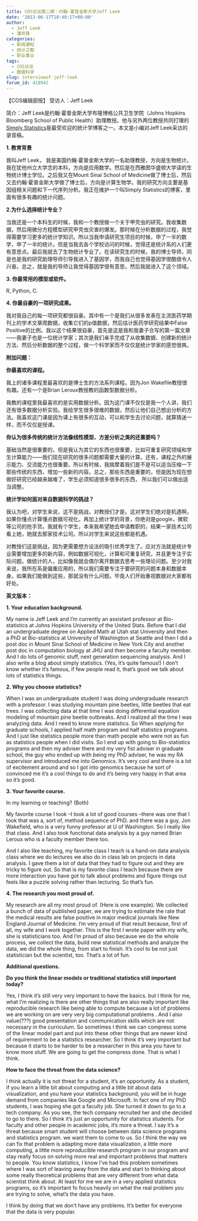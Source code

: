 ```yaml
---
title: COS访谈第二期：约翰·霍普金斯大学Jeff Leek
date: '2013-06-17T18:40:17+00:00'
author:
  - Jeff Leek
  - 潘岚锋
categories:
  - 新闻通知
  - 统计之都
  - 职业事业
tags:
  - COS访谈
  - 数据科学
slug: interviewof-jeff-leek
forum_id: 418942
---
```


【COS编辑部按】 受访人：Jeff Leek

简介：Jeff Leek是约翰·霍普金斯大学布隆博格公共卫生学院（Johns Hopkins Bloomberg School of Public Health）助理教授。他与另外两位教授共同打理的[Simply Statistics](http://simplystatistics.org/)是最受欢迎的统计学博客之一。本文是小编对Jeff Leek采访的录音稿。

**1. 教育背景**

我叫Jeff Leek， 我是美国约翰·霍普金斯大学的一名助理教授，方向是生物统计。我在犹他州立大学念的本科，方向是应用数学。然后是在西雅图华盛顿大学读的生物统计博士学位。之后我又在Mount Sinai School of Medicine做了博士后，然后又去约翰·霍普金斯大学做了博士后，方向是计算生物学。我的研究方向主要是基因组相关问题和下一代序列分析。我正在维护一个叫Simply Statistics的博客，里面有很多有趣的统计问题。

**2.为什么选择统计专业？** 
  
当我还是一个本科生的时候，我和一个教授做一个关于甲壳虫的研究。我收集数据，然后用微分方程模型研究甲壳虫灾害的爆发。那时候在分析数据的过程，我觉得需要学习更多的统计学知识。所以当我申请研究生项目的时候，申了一半的数学，申了一半的统计。但是当我去各个学校访问的时候，觉得还是统计系的人们更有意思点。最后我就去了生物统计专业了。在读研究生的时候，我的博士导师，同是也是我的研究助理导师引导我进入了基因学，而我自己也觉得基因学很酷很令人兴奋。总之，就是我的导师让我觉得基因学很有意思，然后我就进入了这个领域。

<!--more-->

**3. 你最常用的模型或软件。** 
  
R, Python, C.

**4. 你最自豪的一项研究成果。**
  
我对我自己的每一项研究都很自豪。其中有一个是我们从很多发表在主流医药学期刊上的学术文章爬数据，收集它们的p值数据，然后估计医药学研究结果中False Positive的比例。我以这个结果很自豪，首先是这是我和我妻子合写的第一篇文章——我妻子也是一位统计学家；其次是我们亲手完成了从收集数据、创建新的统计方法、然后分析数据的整个过程，做一个科学家而不仅仅是统计学家的感觉很爽。

**附加问题：**

**你最喜欢的课程。**
  
我上的诸多课程里最喜欢的是博士生的方法系列课程。因为Jon Wakefile教授很有趣。还有一个是Brian Leroux教授教的函数型数据分析。

我教的课程里我最喜欢的是实用数据分析。因为这门课不仅仅是我一个人讲，我们还有很多数据分析实验。我给学生很多很难的数据，然后让他们自己想出分析的方法。我喜欢这门课是因为课上有很多的互动，可以和学生去讨论问题，就算猜迷一样，而不仅仅是授课。

**你认为很多传统的统计方法像线性模型、方差分析之类的还重要吗？**

基础当然是很重要的，但是我认为其它的东西也很重要，比如可重复研究领域和学生计算能力——我们现在研究的很多问题都需要大量的计算。还有，课程之外的展示能力、交流能力也很重要。所以有时候，我揣摩着我们是不是可以适当压缩一下那些传统的东西，增加一些新的内容。总之，那些东西是重要的，但是因为现在想做好研究已经越来越难了，学生必须知道很多很多的东西， 所以我们可以做出适当调整。

**统计学如何面对来自数据科学的挑战？**

我认为吧，对学生来说，这不是挑战，对教授们才是。这对学生们绝对是机遇啊，如果你懂点计算懂点数据可视化，再加上统计学的背景，你绝对是google，微软等公司的抢手货。我就有个学生，本来我希望她去申请教职的，结果一家技术公司看上她，她就去那家技术公司。所以对学生来说这些都是机遇。
  
对教授们这是挑战，因为更需要想方设法的吸引优秀学生了。应对方法就是统计专业需要增加更多的新内容，例如数据可视化，计算和可重复研究，并且更专注于实际问题。做统计的人，比如像我就会偶尔离开数据去思考一些理论问题。至少对我来说，我所在系是偏重应用的，所以我们需要专注于要研究的问题本身和数据本身。如果我们能做到这些，那就没有什么问题。毕竟人们开始重视数据对大家都有好处。

**英文版本：**

**1. Your education background.**
  
My name is Jeff Leek and I’m currently an assistant professor at Bio-statistics at Johns Hopkins University of the United Stats. Before that I did an undergraduate degree on Applied Math at Utah stat University and then a PhD at Bio-statistics at University of Washington at Seattle and then I did a post doc in Mount Sinai School of Medicine in New York City and another post doc in computation biology at JHU and then become a faculty member. And I do lots of genomic stuff, next generation sequencing analysis. And I also write a blog about simply statistics. (Yes, it’s quite famous!) I don’t know whether it’s famous, if few people read it, that’s good we talk about lots of statistics things.

**2. Why you choose statistics?**
  
When I was an undergraduate student I was doing undergraduate research with a professor. I was studying mountain pine beetles, little beetles that eat trees. I was collecting data at that time I was doing differential equation modeling of mountain pine beetle outbreaks. And I realized all the time I was analyzing data. And I need to know more statistics. So When applying for graduate schools, I applied half math program and half statistics programs. And I just like statistics people more than math people who were not as fun as statistics people when I did visits. So I end up with going to Bio-statistics programs and then my adviser there and my very fist adviser in graduate school, the guy who ended up with being my PhD adviser, he was my RA supervisor and introduced me into Genomics. It’s very cool and there is a lot of excitement around and so I got into genomics because he sort of convinced me it’s a cool things to do and it’s being very happy in that area so it’s good.

**3. Your favorite course.**
  
In my learning or teaching? (Both)
  
My favorite course I took –I took a lot of good courses –there was one that I took that was a, sort of, method sequence of PhD. and there was a guy, Jon Wakefield, who is a very funny professor at U of Washington. So I really like that class. And I also took functional data analysis by a guy named Brian Leroux who is a faculty member there too.
  
And I also like teaching, my favorite class I teach is a hand-on data analysis class where we do lectures we also do in class lab on projects in data analysis. I gave them a lot of data that they had to figure out and they are tricky to figure out. So that is my favorite class I teach because there are more interaction you have got to talk about problems and figure things out feels like a puzzle solving rather than lecturing. So that’s fun.

**4. The research you most proud of.**

My research are all my most proud of. (Here is one example). We collected a bunch of data of published paper, we are trying to estimate the rate that the medical results are false positive in major medical journals like New England Journal of Medicine. I’m very proud of that result because, first of all, my wife and I work together. This is the first I wrote paper with my wife, she is statisticians too. And I’m proud of also because we do the whole process, we collect the data, build new statistical methods and analyze the data, we did the whole thing, from start to finish. It’s cool to be not just statistician but the scientist, too. That’s a lot of fun.

**Additional questions.**

**Do you think the linear models or traditional statistics still important today?**

Yes, I think it’s still very very important to have the basics. but I think for me, what I’m realizing is there are other things that are also really important like reproducible research like being able to compute because a lot of problems we are working on are very very big computational problems . And I also value(???) good presentation and communication skills which are not necessary in the curriculum. So sometimes I think we can compress some of the linear model part and put into these other things that are newer kind of requirement to be a statistics researcher. So I think it’s very important but because it starts to be harder to be a researcher in this area you have to know more stuff. We are going to get the compress done. That is what I think.

**How to face the threat from the data science?**
  
I think actually it is not threat for a student, it’s an opportunity. As a student, if you learn a little bit about computing and a little bit about data visualization, and you have your statistics background, you will be in huge demand from companies like Google and Microsoft. In fact one of my PhD students, I was hoping she got a faculty job. She turned it down to go to a tech company. As you see, the tech company recruited her and she decided to go to there. So I think it’s just an opportunity for statistics students. For faculty and other people in academic jobs, it’s more a threat. I say it’s a threat because smart student will choose between data science programs and statistics program. we want them to come to us. So I think the way we can fix that problem is adapting more data visualization, a little more computing, a little more reproducible research program in our program and stay really focus on solving more real and important problems that matters to people. You know statistics, I know I’ve had this problem sometimes where I was sort of leaving away from the data and start to thinking about some really theoretical problems that are very different from what data scientist think about. At least for me we are in a very applied statistics programs, so it’s important fo focus heavily on what the real problem you are trying to solve, what’s the data you have.
  
I think by doing that we don’t have any problems. It’s better for everyone that the data is very popular.
